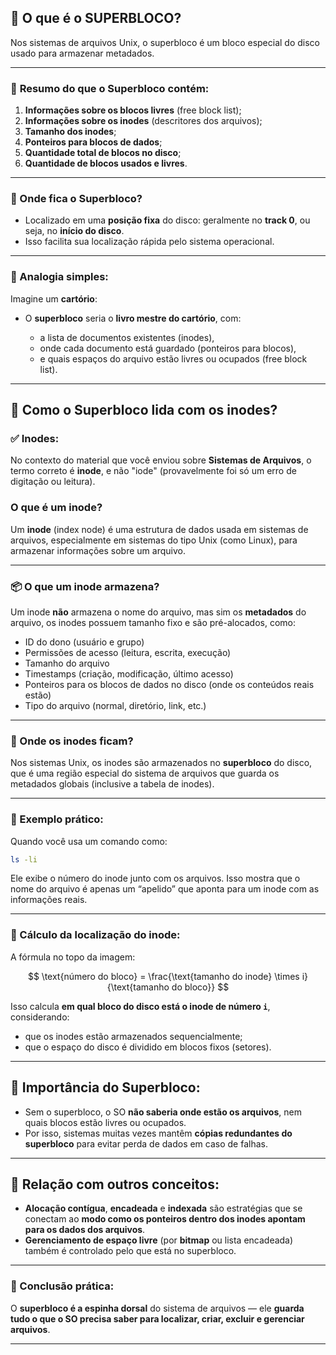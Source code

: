 ## 🧱 O que é o SUPERBLOCO?

Nos sistemas de arquivos Unix, o superbloco é um bloco especial do disco usado para armazenar metadados.

---

### 📌 **Resumo do que o Superbloco contém:**

1. **Informações sobre os blocos livres** (free block list);
2. **Informações sobre os inodes** (descritores dos arquivos);
3. **Tamanho dos inodes**;
4. **Ponteiros para blocos de dados**;
5. **Quantidade total de blocos no disco**;
6. **Quantidade de blocos usados e livres**.

---

### 📍 Onde fica o Superbloco?

* Localizado em uma **posição fixa** do disco: geralmente no **track 0**, ou seja, no **início do disco**.
* Isso facilita sua localização rápida pelo sistema operacional.

---

### 🧠 Analogia simples:

Imagine um **cartório**:

* O **superbloco** seria o **livro mestre do cartório**, com:

  * a lista de documentos existentes (inodes),
  * onde cada documento está guardado (ponteiros para blocos),
  * e quais espaços do arquivo estão livres ou ocupados (free block list).

---

## 🔩 Como o Superbloco lida com os inodes?

### ✅ Inodes:

No contexto do material que você enviou sobre **Sistemas de Arquivos**, o termo correto é **inode**, e não "iode" (provavelmente foi só um erro de digitação ou leitura).

### O que é um **inode**?

Um **inode** (index node) é uma estrutura de dados usada em sistemas de arquivos, especialmente em sistemas do tipo Unix (como Linux), para armazenar informações sobre um arquivo.

---

### 📦 O que um inode armazena?

Um inode **não** armazena o nome do arquivo, mas sim os **metadados** do arquivo, os inodes possuem tamanho fixo e são pré-alocados, como:

* ID do dono (usuário e grupo)
* Permissões de acesso (leitura, escrita, execução)
* Tamanho do arquivo
* Timestamps (criação, modificação, último acesso)
* Ponteiros para os blocos de dados no disco (onde os conteúdos reais estão)
* Tipo do arquivo (normal, diretório, link, etc.)

---

### 📂 Onde os inodes ficam?

Nos sistemas Unix, os inodes são armazenados no **superbloco** do disco, que é uma região especial do sistema de arquivos que guarda os metadados globais (inclusive a tabela de inodes).

---

### 🧠 Exemplo prático:

Quando você usa um comando como:

```bash
ls -li
```

Ele exibe o número do inode junto com os arquivos. Isso mostra que o nome do arquivo é apenas um “apelido” que aponta para um inode com as informações reais.

---

### 📐 Cálculo da localização do inode:

A fórmula no topo da imagem:

$$
\text{número do bloco} = \frac{\text{tamanho do inode} \times i}{\text{tamanho do bloco}}
$$

Isso calcula **em qual bloco do disco está o inode de número `i`**, considerando:

* que os inodes estão armazenados sequencialmente;
* que o espaço do disco é dividido em blocos fixos (setores).

---

## 🧩 Importância do Superbloco:

* Sem o superbloco, o SO **não saberia onde estão os arquivos**, nem quais blocos estão livres ou ocupados.
* Por isso, sistemas muitas vezes mantêm **cópias redundantes do superbloco** para evitar perda de dados em caso de falhas.

---

## 🔄 Relação com outros conceitos:

* **Alocação contígua**, **encadeada** e **indexada** são estratégias que se conectam ao **modo como os ponteiros dentro dos inodes apontam para os dados dos arquivos**.
* **Gerenciamento de espaço livre** (por **bitmap** ou lista encadeada) também é controlado pelo que está no superbloco.

---

### 🧠 Conclusão prática:

O **superbloco é a espinha dorsal** do sistema de arquivos — ele **guarda tudo o que o SO precisa saber para localizar, criar, excluir e gerenciar arquivos**.

---

